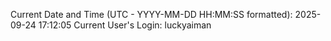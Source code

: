 Current Date and Time (UTC - YYYY-MM-DD HH:MM:SS formatted): 2025-09-24 17:12:05
Current User's Login: luckyaiman
